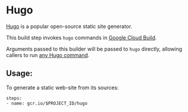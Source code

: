 # Hugo

[Hugo](https://gohugo.io/) is a popular open-source static site generator.

This build step invokes `hugo` commands in [Google Cloud Build](cloud.google.com/cloud-build/).

Arguments passed to this builder will be passed to `hugo` directly, allowing
callers to run [any Hugo
command](https://gohugo.io/commands/).

## Usage:

To generate a static web-site from its sources:

```
steps:
- name: gcr.io/$PROJECT_ID/hugo
```
